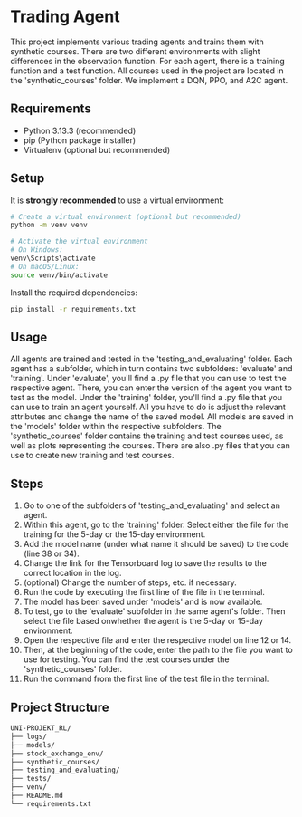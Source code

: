 # Trading Agent

This project implements various trading agents and trains them with synthetic courses. There are two different environments with slight differences in the observation function. For each agent, there is a training function and a test function. All courses used in the project are located in the 'synthetic_courses' folder. We implement a DQN, PPO, and A2C agent.

## Requirements

- Python 3.13.3 (recommended)
- pip (Python package installer)
- Virtualenv (optional but recommended)

## Setup

It is **strongly recommended** to use a virtual environment:

```bash
# Create a virtual environment (optional but recommended)
python -m venv venv

# Activate the virtual environment
# On Windows:
venv\Scripts\activate
# On macOS/Linux:
source venv/bin/activate
```

Install the required dependencies:

```bash
pip install -r requirements.txt
```

## Usage

All agents are trained and tested in the 'testing_and_evaluating' folder. Each agent has a subfolder, which in turn contains two subfolders: 'evaluate' and 'training'. Under 'evaluate', you'll find a .py file that you can use to test the respective agent. There, you can enter the version of the agent you want to test as the model. Under the 'training' folder, you'll find a .py file that you can use to train an agent yourself. All you have to do is adjust the relevant attributes and change the name of the saved model. All models are saved in the 'models' folder within the respective subfolders. The 'synthetic_courses' folder contains the training and test courses used, as well as plots representing the courses. There are also .py files that you can use to create new training and test courses.

## Steps
1. Go to one of the subfolders of 'testing_and_evaluating' and select an agent. 
2. Within this agent, go to the 'training' folder. Select either the file for the training for the 5-day or the 15-day environment. 
3. Add the model name (under what name it should be saved) to the code (line 38 or 34). 
4. Change the link for the Tensorboard log to save the results to the correct location in the log. 
5. (optional) Change the number of steps, etc. if necessary. 
6. Run the code by executing the first line of the file in the terminal. 
7. The model has been saved under 'models' and is now available. 
8. To test, go to the 'evaluate' subfolder in the same agent's folder. Then select the file based onwhether the agent is the 5-day or 15-day environment. 
9. Open the respective file and enter the respective model on line 12 or 14. 
10. Then, at the beginning of the code, enter the path to the file you want to use for testing. You can find the test courses under the 'synthetic_courses' folder. 
11. Run the command from the first line of the test file in the terminal.

## Project Structure

```bash
UNI-PROJEKT_RL/
├── logs/
├── models/
├── stock_exchange_env/
├── synthetic_courses/
├── testing_and_evaluating/
├── tests/
├── venv/
├── README.md
└── requirements.txt